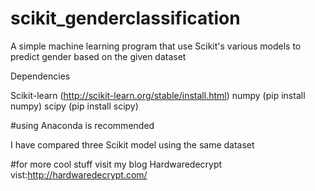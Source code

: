 # scikit_genderclassification
A simple machine learning program that use Scikit's various models to predict gender based on the given dataset

 Dependencies

Scikit-learn (http://scikit-learn.org/stable/install.html)
numpy (pip install numpy)
scipy (pip install scipy)

#using Anaconda is recommended 


I have compared three Scikit model using the same dataset

#for more cool stuff visit my blog Hardwaredecrypt 
vist:http://hardwaredecrypt.com/
 
